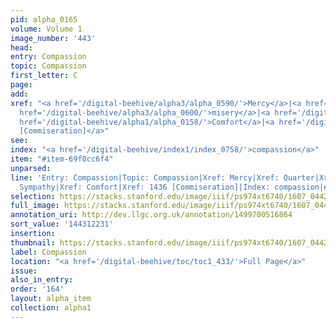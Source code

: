 ```yaml
---
pid: alpha_0165
volume: Volume 1
image_number: '443'
head:
entry: Compassion
topic: Compassion
first_letter: C
page:
add:
xref: "<a href='/digital-beehive/alpha3/alpha_0590/'>Mercy</a>|<a href='/digital-beehive/alpha4/alpha_0769/'>Quarter</a>|<a
  href='/digital-beehive/alpha3/alpha_0600/'>misery</a>|<a href='/digital-beehive/alpha5/num_0150/'>Sympathy</a>|<a
  href='/digital-beehive/alpha1/alpha_0158/'>Comfort</a>|<a href='/digital-beehive/num6/num_2095/'>1436
  [Commiseration]</a>"
see:
index: "<a href='/digital-beehive/index1/index_0758/'>compassion</a>"
item: "#item-69f0cc6f4"
unparsed:
line: 'Entry: Compassion|Topic: Compassion|Xref: Mercy|Xref: Quarter|Xref: misery|Xref:
  Sympathy|Xref: Comfort|Xref: 1436 [Commiseration]|Index: compassion|#item-69f0cc6f4'
selection: https://stacks.stanford.edu/image/iiif/ps974xt6740/1607_0442/335,2231,3106,598/full/0/default.jpg
full_image: https://stacks.stanford.edu/image/iiif/ps974xt6740/1607_0442/full/full/0/default.jpg
annotation_uri: http://dev.llgc.org.uk/annotation/1499700516864
sort_value: '144312231'
insertion:
thumbnail: https://stacks.stanford.edu/image/iiif/ps974xt6740/1607_0442/335,2231,600,180/250,/0/default.jpg
label: Compassion
location: "<a href='/digital-beehive/toc/toc1_433/'>Full Page</a>"
issue:
also_in_entry:
order: '164'
layout: alpha_item
collection: alpha1
---
```


